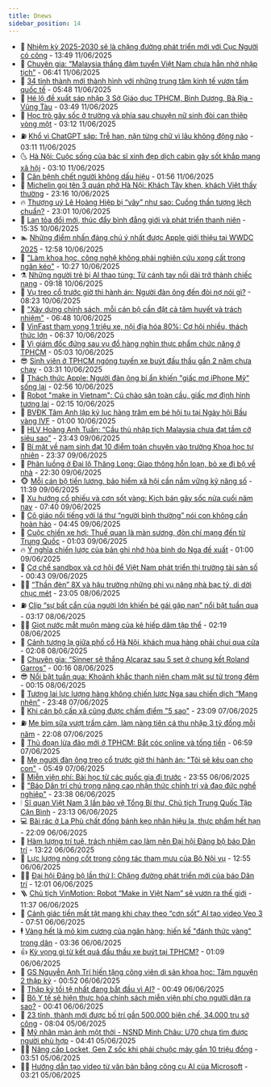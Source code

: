 ```yaml
---
title: Dnews
sidebar_position: 14
---
```


<!-- dantri-dnews:START -->
- 🤠 [Nhiệm kỳ 2025-2030 sẽ là chặng đường phát triển mới với Cục Người có công](https://dantri.com.vn/noi-vu/nhiem-ky-2025-2030-se-la-chang-duong-phat-trien-moi-voi-cuc-nguoi-co-cong-20250611113328237.htm) - 13:49 11/06/2025
- 🌈 [Chuyên gia: “Malaysia thắng đậm tuyển Việt Nam chưa hẳn nhờ nhập tịch”](https://dantri.com.vn/the-thao/chuyen-gia-malaysia-thang-dam-tuyen-viet-nam-chua-han-nho-nhap-tich-20250611124844832.htm) - 06:41 11/06/2025
- 🐎 [34 tỉnh thành mới thành hình với những trung tâm kinh tế vươn tầm quốc tế](https://dantri.com.vn/noi-vu/34-tinh-thanh-moi-thanh-hinh-voi-nhung-trung-tam-kinh-te-vuon-tam-quoc-te-20250611121427811.htm) - 05:48 11/06/2025
- 👹 [Hé lộ đề xuất sáp nhập 3 Sở Giáo dục TPHCM, Bình Dương, Bà Rịa - Vũng Tàu](https://dantri.com.vn/giao-duc/he-lo-de-xuat-sap-nhap-3-so-giao-duc-tphcm-binh-duong-ba-ria-vung-tau-20250611103131111.htm) - 03:49 11/06/2025
- 🫶 [Học trò gây sốc ở trường và phía sau chuyện nữ sinh đòi can thiệp vòng một](https://dantri.com.vn/giao-duc/hoc-tro-gay-soc-o-truong-va-phia-sau-chuyen-nu-sinh-doi-can-thiep-vong-mot-20250611083130949.htm) - 03:12 11/06/2025
- ⛽️ [Khổ vì ChatGPT sập: Trễ hạn, nặn từng chữ vì lâu không động não](https://dantri.com.vn/cong-nghe/kho-vi-chatgpt-sap-tre-han-nan-tung-chu-vi-lau-khong-dong-nao-20250611090818246.htm) - 03:11 11/06/2025
- 🌜 [Hà Nội: Cuộc sống của bác sĩ xinh đẹp dịch cabin gây sốt khắp mạng xã hội](https://dantri.com.vn/doi-song/ha-noi-cuoc-song-cua-bac-si-xinh-dep-dich-cabin-gay-sot-khap-mang-xa-hoi-20250611075046571.htm) - 03:10 11/06/2025
- 💪 [Căn bệnh chết người không dấu hiệu](https://dantri.com.vn/suc-khoe/can-benh-chet-nguoi-khong-dau-hieu-20250609172052557.htm) - 01:56 11/06/2025
- 🎊 [Michelin gọi tên 3 quán phở Hà Nội: Khách Tây khen, khách Việt thấy thường](https://dantri.com.vn/du-lich/michelin-goi-ten-3-quan-pho-ha-noi-khach-tay-khen-khach-viet-thay-thuong-20250610212124136.htm) - 23:16 10/06/2025
- 🔥 [Thượng uý Lê Hoàng Hiệp bị “vây” như sao: Cuồng thần tượng lệch chuẩn?](https://dantri.com.vn/doi-song/thuong-uy-le-hoang-hiep-bi-vay-nhu-sao-cuong-than-tuong-lech-chuan-20250610112210604.htm) - 23:01 10/06/2025
- 👀 [Lan tỏa đổi mới, thúc đẩy bình đẳng giới và phát triển thanh niên](https://dantri.com.vn/noi-vu/lan-toa-doi-moi-thuc-day-binh-dang-gioi-va-phat-trien-thanh-nien-20250610204603003.htm) - 15:35 10/06/2025
- 🏊 [Những điểm nhấn đáng chú ý nhất được Apple giới thiệu tại WWDC 2025](https://dantri.com.vn/cong-nghe/nhung-diem-nhan-dang-chu-y-nhat-duoc-apple-gioi-thieu-tai-wwdc-2025-20250610155456066.htm) - 12:58 10/06/2025
- 🥸 [&quot;Làm khoa học, công nghệ không phải nghiên cứu xong cất trong ngăn kéo&quot;](https://dantri.com.vn/noi-vu/lam-khoa-hoc-cong-nghe-khong-phai-nghien-cuu-xong-cat-trong-ngan-keo-20250610165635101.htm) - 10:27 10/06/2025
- ⚗️ [Những người trẻ bị AI thao túng: Từ cánh tay nối dài trở thành chiếc nạng](https://dantri.com.vn/cong-nghe/nhung-nguoi-tre-bi-ai-thao-tung-tu-canh-tay-noi-dai-tro-thanh-chiec-nang-20250609203234900.htm) - 09:18 10/06/2025
- 🐲 [Vụ treo cổ trước giờ thi hành án: Người đàn ông đến đòi nợ nói gì?](https://dantri.com.vn/xa-hoi/vu-treo-co-truoc-gio-thi-hanh-an-nguoi-dan-ong-den-doi-no-noi-gi-20250609232309577.htm) - 08:23 10/06/2025
- 🌁 [&quot;Xây dựng chính sách, mỗi cán bộ cần đặt cả tâm huyết và trách nhiệm&quot;](https://dantri.com.vn/noi-vu/xay-dung-chinh-sach-moi-can-bo-can-dat-ca-tam-huyet-va-trach-nhiem-20250610124926577.htm) - 06:48 10/06/2025
- 🧐 [VinFast tham vọng 1 triệu xe, nội địa hóa 80%: Cơ hội nhiều, thách thức lớn](https://dantri.com.vn/o-to-xe-may/vinfast-tham-vong-1-trieu-xe-noi-dia-hoa-80-co-hoi-nhieu-thach-thuc-lon-20250610130343645.htm) - 06:37 10/06/2025
- 👹 [Vị giám đốc đứng sau vụ đổ hàng nghìn thực phẩm chức năng ở TPHCM](https://dantri.com.vn/phap-luat/vi-giam-doc-dung-sau-vu-do-hang-nghin-thuc-pham-chuc-nang-o-tphcm-20250610114203208.htm) - 05:03 10/06/2025
- 😎 [Sinh viên ở TPHCM ngóng tuyến xe buýt đấu thầu gần 2 năm chưa chạy](https://dantri.com.vn/xa-hoi/sinh-vien-o-tphcm-ngong-tuyen-xe-buyt-dau-thau-gan-2-nam-chua-chay-20250609191504963.htm) - 03:31 10/06/2025
- 🤭 [Thách thức Apple: Người đàn ông bí ẩn khiến &quot;giấc mơ iPhone Mỹ&quot; sống lại](https://dantri.com.vn/kinh-doanh/thach-thuc-apple-nguoi-dan-ong-bi-an-khien-giac-mo-iphone-my-song-lai-20250606130011277.htm) - 02:56 10/06/2025
- 🦣 [Robot &quot;make in Vietnam&quot;: Cú chào sân toàn cầu, giấc mơ định hình tương lai](https://dantri.com.vn/cong-nghe/robot-make-in-vietnam-cu-chao-san-toan-cau-giac-mo-dinh-hinh-tuong-lai-20250610090143366.htm) - 02:15 10/06/2025
- 🙉 [BVĐK Tâm Anh lập kỷ lục hàng trăm em bé hội tụ tại Ngày hội Bầu vàng IVF](https://dantri.com.vn/xa-hoi/bvdk-tam-anh-lap-ky-luc-hang-tram-em-be-hoi-tu-tai-ngay-hoi-bau-vang-ivf-20250609164511203.htm) - 01:00 10/06/2025
- 🗽 [HLV Hoàng Anh Tuấn: “Cầu thủ nhập tịch Malaysia chưa đạt tầm cỡ siêu sao”](https://dantri.com.vn/the-thao/hlv-hoang-anh-tuan-cau-thu-nhap-tich-malaysia-chua-dat-tam-co-sieu-sao-20250609230620376.htm) - 23:43 09/06/2025
- 🐻 [Bí mật về nam sinh đạt 10 điểm toán chuyên vào trường Khoa học tự nhiên](https://dantri.com.vn/giao-duc/bi-mat-ve-nam-sinh-dat-10-diem-toan-chuyen-vao-truong-khoa-hoc-tu-nhien-20250610033901373.htm) - 23:37 09/06/2025
- 🫣 [Phân luồng ở Đại lộ Thăng Long: Giao thông hỗn loạn, bỏ xe đi bộ về nhà](https://dantri.com.vn/doi-song/phan-luong-o-dai-lo-thang-long-giao-thong-hon-loan-bo-xe-di-bo-ve-nha-20250609220353029.htm) - 22:30 09/06/2025
- 🐵 [Mỗi cán bộ tiền lương, bảo hiểm xã hội cần nắm vững kỹ năng số](https://dantri.com.vn/noi-vu/moi-can-bo-tien-luong-bao-hiem-xa-hoi-can-nam-vung-ky-nang-so-20250609180455611.htm) - 11:39 09/06/2025
- 🥷 [Xu hướng cổ phiếu và cơn sốt vàng: Kịch bản gây sốc nửa cuối năm nay](https://dantri.com.vn/kinh-doanh/xu-huong-co-phieu-va-con-sot-vang-kich-ban-gay-soc-nua-cuoi-nam-nay-20250608113250091.htm) - 07:40 09/06/2025
- 🐻 [Cô giáo nổi tiếng với lá thư “người bình thường” nói con không cần hoàn hảo](https://dantri.com.vn/giao-duc/co-giao-noi-tieng-voi-la-thu-nguoi-binh-thuong-noi-con-khong-can-hoan-hao-20250609111727278.htm) - 04:45 09/06/2025
- 🥸 [Cuộc chiến xe hơi: Thuế quan là màn sương, đòn chí mạng đến từ Trung Quốc](https://dantri.com.vn/kinh-doanh/cuoc-chien-xe-hoi-thue-quan-la-man-suong-don-chi-mang-den-tu-trung-quoc-20250607003402349.htm) - 01:03 09/06/2025
- 🔥 [Ý nghĩa chiến lược của bản ghi nhớ hòa bình do Nga đề xuất](https://dantri.com.vn/the-gioi/y-nghia-chien-luoc-cua-ban-ghi-nho-hoa-binh-do-nga-de-xuat-20250608230907509.htm) - 01:00 09/06/2025
- 🥰 [Cơ chế sandbox và cơ hội để Việt Nam phát triển thị trường tài sản số](https://dantri.com.vn/cong-nghe/co-che-sandbox-va-co-hoi-de-viet-nam-phat-trien-thi-truong-tai-san-so-20250609002555251.htm) - 00:43 09/06/2025
- 👨‍🏫 [“Thần đèn” 8X và hậu trường những phi vụ nâng nhà bạc tỷ, di dời chục mét](https://dantri.com.vn/doi-song/than-den-8x-va-hau-truong-nhung-phi-vu-nang-nha-bac-ty-di-doi-chuc-met-20250606111411645.htm) - 23:05 08/06/2025
- ⛽️ [Clip “sự bất cẩn của người lớn khiến bé gái gặp nạn” nổi bật tuần qua](https://dantri.com.vn/cong-nghe/clip-su-bat-can-cua-nguoi-lon-khien-be-gai-gap-nan-noi-bat-tuan-qua-20250608063031669.htm) - 03:17 08/06/2025
- 🧑‍💻 [Giọt nước mắt muộn màng của kẻ hiếp dâm tập thể](https://dantri.com.vn/phap-luat/giot-nuoc-mat-muon-mang-cua-ke-hiep-dam-tap-the-20250607093828355.htm) - 02:19 08/06/2025
- 💪 [Cảnh tượng lạ giữa phố cổ Hà Nội, khách mua hàng phải chui qua cửa](https://dantri.com.vn/doi-song/canh-tuong-la-giua-pho-co-ha-noi-khach-mua-hang-phai-chui-qua-cua-20250608082852811.htm) - 02:08 08/06/2025
- 🔭 [Chuyên gia: “Sinner sẽ thắng Alcaraz sau 5 set ở chung kết Roland Garros”](https://dantri.com.vn/the-thao/chuyen-gia-sinner-se-thang-alcaraz-sau-5-set-o-chung-ket-roland-garros-20250608000552508.htm) - 00:16 08/06/2025
- 😎 [Nổi bật tuần qua: Khoảnh khắc thanh niên chạm mặt sư tử trong đêm](https://dantri.com.vn/khoa-hoc/noi-bat-tuan-qua-khoanh-khac-thanh-nien-cham-mat-su-tu-trong-dem-20250608041754783.htm) - 00:15 08/06/2025
- 🦩 [Tương lai lực lượng hàng không chiến lược Nga sau chiến dịch “Mạng nhện”](https://dantri.com.vn/the-gioi/tuong-lai-luc-luong-hang-khong-chien-luoc-nga-sau-chien-dich-mang-nhen-20250608064331393.htm) - 23:48 07/06/2025
- 🐻 [Khi cán bộ cấp xã cũng được chấm điểm &quot;5 sao&quot;](https://dantri.com.vn/xa-hoi/khi-can-bo-cap-xa-cung-duoc-cham-diem-5-sao-20250607175917668.htm) - 23:09 07/06/2025
- ⛽️ [Mẹ bỉm sữa vượt trầm cảm, làm nàng tiên cá thu nhập 3 tỷ đồng mỗi năm](https://dantri.com.vn/doi-song/me-bim-sua-vuot-tram-cam-lam-nang-tien-ca-thu-nhap-3-ty-dong-moi-nam-20250602155037004.htm) - 22:08 07/06/2025
- 📝 [Thủ đoạn lừa đảo mới ở TPHCM: Bắt cóc online và tống tiền](https://dantri.com.vn/phap-luat/thu-doan-lua-dao-moi-o-tphcm-bat-coc-online-va-tong-tien-20250607125400518.htm) - 06:59 07/06/2025
- 💯 [Mẹ người đàn ông treo cổ trước giờ thi hành án: &quot;Tôi sẽ kêu oan cho con&quot;](https://dantri.com.vn/phap-luat/me-nguoi-dan-ong-treo-co-truoc-gio-thi-hanh-an-toi-se-keu-oan-cho-con-20250607080212536.htm) - 05:49 07/06/2025
- 🤠 [Miễn viện phí: Bài học từ các quốc gia đi trước](https://dantri.com.vn/suc-khoe/mien-vien-phi-bai-hoc-tu-cac-quoc-gia-di-truoc-20250603092849489.htm) - 23:55 06/06/2025
- 🧐 [&quot;Báo Dân trí chú trọng nâng cao nhận thức chính trị và đạo đức nghề nghiệp&quot;](https://dantri.com.vn/xa-hoi/bao-dan-tri-chu-trong-nang-cao-nhan-thuc-chinh-tri-va-dao-duc-nghe-nghiep-20250606150842715.htm) - 23:38 06/06/2025
- 🕯 [Sĩ quan Việt Nam 3 lần bảo vệ Tổng Bí thư, Chủ tịch Trung Quốc Tập Cận Bình](https://dantri.com.vn/xa-hoi/si-quan-viet-nam-3-lan-bao-ve-tong-bi-thu-chu-tich-trung-quoc-tap-can-binh-20250606101019140.htm) - 23:13 06/06/2025
- 💻 [Bãi rác ở La Phù chất đống bánh kẹo nhãn hiệu lạ, thực phẩm hết hạn](https://dantri.com.vn/doi-song/bai-rac-o-la-phu-chat-dong-banh-keo-nhan-hieu-la-thuc-pham-het-han-20250605192006959.htm) - 22:09 06/06/2025
- 🌋 [Hàm lượng trí tuệ, trách nhiệm cao làm nên Đại hội Đảng bộ báo Dân trí](https://dantri.com.vn/noi-vu/ham-luong-tri-tue-trach-nhiem-cao-lam-nen-dai-hoi-dang-bo-bao-dan-tri-20250606191146725.htm) - 13:22 06/06/2025
- 🤖 [Lực lượng nòng cốt trong công tác tham mưu của Bộ Nội vụ](https://dantri.com.vn/noi-vu/luc-luong-nong-cot-trong-cong-tac-tham-muu-cua-bo-noi-vu-20250606181458553.htm) - 12:55 06/06/2025
- 🧑‍💻 [Đại hội Đảng bộ lần thứ I: Chặng đường phát triển mới của báo Dân trí](https://dantri.com.vn/xa-hoi/dai-hoi-dang-bo-lan-thu-i-chang-duong-phat-trien-moi-cua-bao-dan-tri-20250606180513584.htm) - 12:01 06/06/2025
- 🪜 [Chủ tịch VinMotion: Robot “Make in Việt Nam” sẽ vươn ra thế giới](https://dantri.com.vn/cong-nghe/chu-tich-vinmotion-robot-make-in-viet-nam-se-vuon-ra-the-gioi-20250606182936981.htm) - 11:37 06/06/2025
- 🚀 [Cảnh giác tiền mất tật mang khi chạy theo “cơn sốt” AI tạo video Veo 3](https://dantri.com.vn/cong-nghe/canh-giac-tien-mat-tat-mang-khi-chay-theo-con-sot-ai-tao-video-veo-3-20250606140334444.htm) - 07:51 06/06/2025
- 🕴 [Vàng hết là mỏ kim cương của ngân hàng; hiến kế &quot;đánh thức vàng&quot; trong dân](https://dantri.com.vn/kinh-doanh/vang-het-la-mo-kim-cuong-cua-ngan-hang-hien-ke-danh-thuc-vang-trong-dan-20250606030010989.htm) - 03:36 06/06/2025
- 👍 [Kỳ vọng gì từ kết quả đấu thầu xe buýt tại TPHCM?](https://dantri.com.vn/xa-hoi/ky-vong-gi-tu-ket-qua-dau-thau-xe-buyt-tai-tphcm-20250605183310732.htm) - 01:09 06/06/2025
- 🥳 [GS Nguyễn Anh Trí hiến tặng công viên di sản khoa học: Tâm nguyện 2 thập kỷ](https://dantri.com.vn/khoa-hoc/gs-nguyen-anh-tri-hien-tang-cong-vien-di-san-khoa-hoc-tam-nguyen-2-thap-ky-20250605213928241.htm) - 00:52 06/06/2025
- 🥳 [Thập kỷ tồi tệ nhất đang bắt đầu vì AI?](https://dantri.com.vn/kinh-doanh/thap-ky-toi-te-nhat-dang-bat-dau-vi-ai-20250605213533261.htm) - 00:49 06/06/2025
- 🦩 [Bộ Y tế sẽ hiện thực hóa chính sách miễn viện phí cho người dân ra sao?](https://dantri.com.vn/suc-khoe/bo-y-te-se-hien-thuc-hoa-chinh-sach-mien-vien-phi-cho-nguoi-dan-ra-sao-20250604072652719.htm) - 00:41 06/06/2025
- 🗽 [23 tỉnh, thành mới được bố trí gần 500.000 biên chế, 34.000 trụ sở công](https://dantri.com.vn/noi-vu/23-tinh-thanh-moi-duoc-bo-tri-gan-500000-bien-che-34000-tru-so-cong-20250605144133098.htm) - 08:04 05/06/2025
- 🤖 [Mỹ nhân màn ảnh một thời - NSND Minh Châu: U70 chưa tìm được người phù hợp](https://dantri.com.vn/giai-tri/my-nhan-man-anh-mot-thoi-nsnd-minh-chau-u70-chua-tim-duoc-nguoi-phu-hop-20250605104137003.htm) - 04:41 05/06/2025
- 🧑‍🏫 [Nâng cấp Locket, Gen Z sốc khi phải chuộc máy gần 10 triệu đồng](https://dantri.com.vn/cong-nghe/nang-cap-locket-gen-z-soc-khi-phai-chuoc-may-gan-10-trieu-dong-20250604105951075.htm) - 03:51 05/06/2025
- 👨‍🏫 [Hướng dẫn tạo video từ văn bản bằng công cụ AI của Microsoft](https://dantri.com.vn/cong-nghe/huong-dan-tao-video-tu-van-ban-bang-cong-cu-ai-cua-microsoft-20250605040342965.htm) - 03:21 05/06/2025<!-- dantri-dnews:END -->
